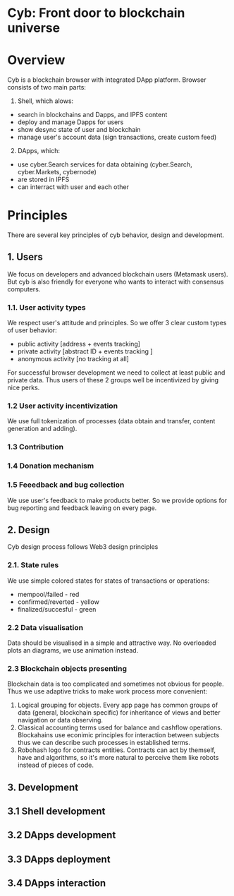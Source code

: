 # Cyb: Front door to blockchain universe

# Overview

Cyb is a blockchain browser with integrated DApp platform. Browser consists of two main parts:

1. Shell, which alows:

- search in blockchains and Dapps, and IPFS content
- deploy and manage Dapps for users
- show desync state of user and blockchain
- manage user's account data (sign transactions, create custom feed)

2. DApps, which:

- use cyber.Search services for data obtaining (cyber.Search, cyber.Markets, cybernode)
- are stored in IPFS
- can interract with user and each other


# Principles

There are several key principles of cyb behavior, design and development.


## 1. Users

We focus on developers and advanced blockchain users (Metamask users). But cyb is also friendly for everyone who wants to interact with consensus computers.

### 1.1. User activity types

We respect user's attitude and principles. So we offer 3 clear custom types of user behavior:

- public activity [address + events tracking]
- private activity [abstract ID + events tracking ]
- anonymous activity [no tracking at all]

For successful browser development we need to collect at least public and private data. Thus users of these 2 groups well be incentivized by giving nice perks.

### 1.2 User activity incentivization

We use full tokenization of processes (data obtain and transfer, content generation and adding).

### 1.3 Contribution

### 1.4 Donation mechanism

### 1.5 Feeedback and bug collection

We use user's feedback to make products better. So we provide options for bug reporting and feedback leaving on every page.


## 2. Design

Cyb design process follows Web3 design principles

### 2.1. State rules

We use simple colored states for states of transactions or operations:

- mempool/failed - red
- confirmed/reverted - yellow
- finalized/succesful - green

### 2.2 Data visualisation

Data should be visualised in a simple and attractive way. No overloaded plots an diagrams, we use animation instead.

### 2.3 Blockchain objects presenting

Blockchain data is too complicated and sometimes not obvious for people. Thus we use adaptive tricks to make work process more convenient:

1. Logical grouping for objects. Every app page has common groups of data (general, blockchain specific) for inheritance of views and better navigation or data observing.
2. Classical accounting terms used for balance and cashflow operations. Blockahains use econimic principles for interaction between subjects thus we can describe such processes in established terms.
3. Robohash logo for contracts entities. Contracts can act by themself, have and algorithms, so it's more natural to perceive them like robots instead of pieces of code.


## 3. Development

## 3.1 Shell development

## 3.2 DApps development

## 3.3 DApps deployment

## 3.4 DApps interaction
